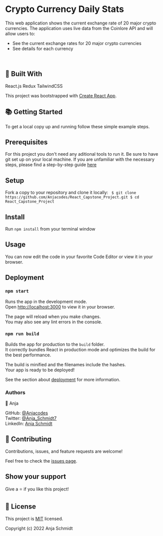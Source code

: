 <h1>Crypto Currency Daily Stats</h1>

This web application shows the current exchange rate of 20 major crypto currencies. The application uses live data from the Coinlore API and will allow users to:

<ul>
  <li>See the current exchange rates for 20 major crypto currencies</li>
  <li>See details for each currency</li>
</ul>

<br>


<!-- <img width="710" alt="rockets preview" src="./src/images/Rockets.png"><br>

<img width="710" alt="missions preview" src="./src/images/Missions.png"><br>

<img width="710" alt="my profile preview" src="./src/images/Profile.png"><br> -->


<h2>🧩 Built With</h2>

React.js
Redux
TailwindCSS

This project was bootstrapped with [Create React App](https://github.com/facebook/create-react-app).

<h2>📚 Getting Started</h2>

To get a local copy up and running follow these simple example steps.

<h2>Prerequisites</h2>

For this project you don't need any aditional tools to run it.
Be sure to have git set up on your local machine. If you are unfamiliar with the necessary steps, please find a step-by-step guide <a href="https://git-scm.com/book/en/v2/Getting-Started-First-Time-Git-Setup" rel="noopener noreferrer">here</a>

<h2>Setup</h2>

Fork a copy to your repository and clone it locally: `
 $ git clone https://github.com/Anjacodes/React_Capstone_Project.git
$ cd React_Capstone_Project`

<h2>Install</h2>

Run `npm install` from your terminal window

<h2>Usage</h2>

You can now edit the code in your favorite Code Editor or view it in your browser.

<h2>Deployment</h2>

### `npm start`

Runs the app in the development mode.\
Open [http://localhost:3000](http://localhost:3000) to view it in your browser.

The page will reload when you make changes.\
You may also see any lint errors in the console.

### `npm run build`

Builds the app for production to the `build` folder.\
It correctly bundles React in production mode and optimizes the build for the best performance.

The build is minified and the filenames include the hashes.\
Your app is ready to be deployed!

See the section about [deployment](https://facebook.github.io/create-react-app/docs/deployment) for more information.

<h3>Authors</h3>

👤 Anja

GitHub: <a href="https://github.com/Anjacodes" rel="noopener noreferrer">@Anjacodes</a><br>
Twitter: <a href="https://twitter.com/Anja_Schmidt7" rel="noopener noreferrer">@Anja_Schmidt7</a><br>
LinkedIn: <a href="https://www.linkedin.com/in/anja-schmidt7/" rel="noopener noreferrer">Anja Schmidt</a><br>

<h2>🤝 Contributing</h2>

Contributions, issues, and feature requests are welcome!

Feel free to check the <a href="https://github.com/microverseinc/readme-template/issues" rel="noopener noreferrer">issues page</a>.

<h2>Show your support</h2>

Give a ⭐️ if you like this project!

<!-- <h2>Acknowledgments</h2>

Thank you Microverse for your guidance in making a great portfolio for myself! -->

<h2>📝 License</h2>

This project is <a href="https://github.com/microverseinc/readme-template/blob/master/MIT.md" rel="noopener noreferrer">MIT</a> licensed.

Copyright (c) 2022 Anja Schmidt

